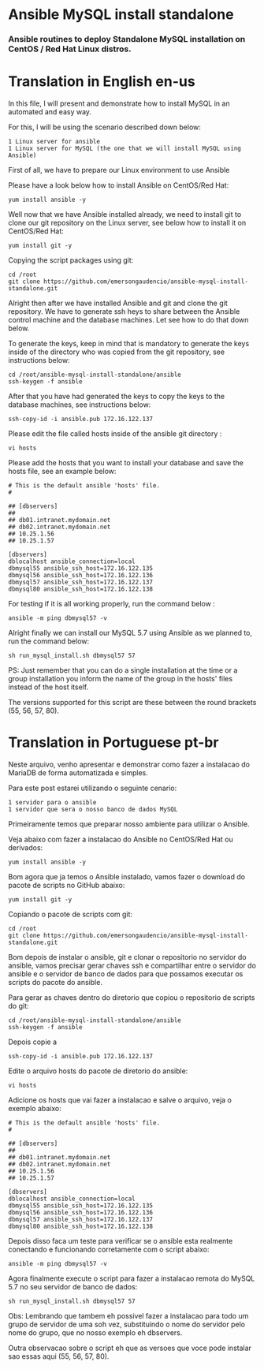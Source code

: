 # Ansible MySQL install standalone
### Ansible routines to deploy Standalone MySQL installation on CentOS / Red Hat Linux distros.

# Translation in English en-us

 In this file, I will present and demonstrate how to install MySQL in an automated and easy way.

 For this, I will be using the scenario described down below:
 ```
 1 Linux server for ansible
 1 Linux server for MySQL (the one that we will install MySQL using Ansible)
 ```

 First of all, we have to prepare our Linux environment to use Ansible

 Please have a look below how to install Ansible on CentOS/Red Hat:
 ```
 yum install ansible -y
 ```
 Well now that we have Ansible installed already, we need to install git to clone our git repository on the Linux server, see below how to install it on CentOS/Red Hat:
 ```
 yum install git -y
 ```

 Copying the script packages using git:
 ```
 cd /root
 git clone https://github.com/emersongaudencio/ansible-mysql-install-standalone.git
 ```
 Alright then after we have installed Ansible and git and clone the git repository. We have to generate ssh heys to share between the Ansible control machine and the database machines. Let see how to do that down below.

 To generate the keys, keep in mind that is mandatory to generate the keys inside of the directory who was copied from the git repository, see instructions below:
 ```
 cd /root/ansible-mysql-install-standalone/ansible
 ssh-keygen -f ansible
 ```
 After that you have had generated the keys to copy the keys to the database machines, see instructions below:
 ```
 ssh-copy-id -i ansible.pub 172.16.122.137
 ```

 Please edit the file called hosts inside of the ansible git directory :
 ```
 vi hosts
 ```
 Please add the hosts that you want to install your database and save the hosts file, see an example below:

 ```
 # This is the default ansible 'hosts' file.
 #

 ## [dbservers]
 ##
 ## db01.intranet.mydomain.net
 ## db02.intranet.mydomain.net
 ## 10.25.1.56
 ## 10.25.1.57

 [dbservers]
 dblocalhost ansible_connection=local
 dbmysql55 ansible_ssh_host=172.16.122.135
 dbmysql56 ansible_ssh_host=172.16.122.136
 dbmysql57 ansible_ssh_host=172.16.122.137
 dbmysql80 ansible_ssh_host=172.16.122.138
 ```

 For testing if it is all working properly, run the command below :
 ```
 ansible -m ping dbmysql57 -v
 ```

 Alright finally we can install our MySQL 5.7 using Ansible as we planned to, run the command below:
 ```
 sh run_mysql_install.sh dbmysql57 57
 ```

 PS: Just remember that you can do a single installation at the time or a group installation you inform the name of the group in the hosts' files instead of the host itself.

 The versions supported for this script are these between the round brackets (55, 56, 57, 80).

# Translation in Portuguese pt-br

Neste arquivo, venho apresentar e demonstrar como fazer a instalacao do MariaDB de forma automatizada e simples.

Para este post estarei utilizando o seguinte cenario:
```
1 servidor para o ansible
1 servidor que sera o nosso banco de dados MySQL
```

Primeiramente temos que preparar nosso ambiente para utilizar o Ansible.

Veja abaixo com fazer a instalacao do Ansible no CentOS/Red Hat ou derivados:
```
yum install ansible -y
```

Bom agora que ja temos o Ansible instalado, vamos fazer o download do pacote de scripts no GitHub abaixo:
```
yum install git -y
```

Copiando o pacote de scripts com git:
```
cd /root
git clone https://github.com/emersongaudencio/ansible-mysql-install-standalone.git
```

Bom depois de instalar o ansible, git e clonar o repositorio no servidor do ansible, vamos precisar gerar chaves ssh e compartilhar entre o servidor do ansible e o servidor de banco de dados para que possamos executar os scripts do pacote do ansible.

Para gerar as chaves dentro do diretorio que copiou o repositorio de scripts do git:
```
cd /root/ansible-mysql-install-standalone/ansible
ssh-keygen -f ansible
```
Depois copie a
```
ssh-copy-id -i ansible.pub 172.16.122.137
```

Edite o arquivo hosts do pacote de diretorio do ansible:
```
vi hosts
```
Adicione os hosts que vai fazer a instalacao e salve o arquivo, veja o exemplo abaixo:

```
# This is the default ansible 'hosts' file.
#

## [dbservers]
##
## db01.intranet.mydomain.net
## db02.intranet.mydomain.net
## 10.25.1.56
## 10.25.1.57

[dbservers]
dblocalhost ansible_connection=local
dbmysql55 ansible_ssh_host=172.16.122.135
dbmysql56 ansible_ssh_host=172.16.122.136
dbmysql57 ansible_ssh_host=172.16.122.137
dbmysql80 ansible_ssh_host=172.16.122.138
```

Depois disso faca um teste para verificar se o ansible esta realmente conectando e funcionando corretamente com o script abaixo:
```
ansible -m ping dbmysql57 -v
```

Agora finalmente execute o script para fazer a instalacao remota do MySQL 5.7 no seu servidor de banco de dados:
```
sh run_mysql_install.sh dbmysql57 57
```

Obs: Lembrando que tambem eh possivel fazer a instalacao para todo um grupo de servidor de uma soh vez, substituindo o nome do servidor pelo nome do grupo, que no nosso exemplo eh dbservers.

Outra observacao sobre o script eh que as versoes que voce pode instalar sao essas aqui (55, 56, 57, 80).
